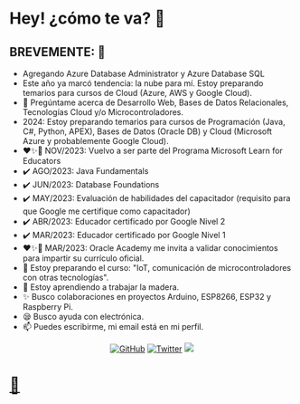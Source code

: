 # Hey! ¿cómo te va? :wave:

## BREVEMENTE: 🚀
- Agregando Azure Database Administrator y Azure Database SQL
- Este año ya marcó tendencia: la nube para mí. Estoy preparando temarios para cursos de Cloud (Azure, AWS y Google Cloud).
- :speech_balloon: Pregúntame acerca de Desarrollo Web, Bases de Datos Relacionales, Tecnologías Cloud y/o Microcontroladores.
- 2024: Estoy preparando temarios para cursos de Programación (Java, C#, Python, APEX), Bases de Datos (Oracle DB) y Cloud (Microsoft Azure y probablemente Google Cloud).
- ❤️✨🤝 NOV/2023: Vuelvo a ser parte del Programa Microsoft Learn for Educators
- ✔️ AGO/2023: Java Fundamentals
- ✔️ JUN/2023: Database Foundations
- ✔️ MAY/2023: Evaluación de habilidades del capacitador (requisito para que Google me certifique como capacitador)
- ✔️ ABR/2023: Educador certificado por Google Nivel 2
- ✔️ MAR/2023: Educador certificado por Google Nivel 1
- ❤️✨🤝 MAR/2023: Oracle Academy me invita a validar conocimientos para impartir su currículo oficial.
- :telescope: Estoy preparando el curso: "IoT, comunicación de microcontroladores con otras tecnologías".
- :seedling: Estoy aprendiendo a trabajar la madera.
- :sparkles: Busco colaboraciones en proyectos Arduino, ESP8266, ESP32 y Raspberry Pi.
- :sleepy: Busco ayuda con electrónica.
- :mailbox: Puedes escribirme, mi email está en mi perfil.
<p align="center">
	<a href="https://github.com/mauricioge"><img src="https://img.shields.io/github/followers/mauricioge.svg?label=GitHub&style=social" alt="GitHub"></a>
	<a href="https://twitter.com/mauricioge"><img src="https://img.shields.io/twitter/follow/mauricioge?label=Twitter&style=social" alt="Twitter"></a>
	<a href="https://www.linkedin.com/in/mauricioge"><img src="https://img.shields.io/badge/LinkedIn--_.svg?style=social&logo=linkedin"
</p>

# 🧰
